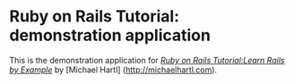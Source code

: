 # Ruby on Rails Tutorial:  demonstration application

This is the demonstration application for [*Ruby on Rails Tutorial:Learn Rails by Example*](http://railstutorial.org) by [Michael Hartl] (http://michaelhartl.com).